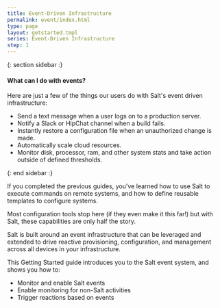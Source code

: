 ```yaml
---
title: Event-Driven Infrastructure
permalink: event/index.html
type: page
layout: getstarted.tmpl
series: Event-Driven Infrastructure
step: 1
---
```


{: section sidebar :}

#### What can I do with events?

Here are just a few of the things our users do with Salt's event driven infrastructure:

- Send a text message when a user logs on to a production server.
- Notify a Slack or HipChat channel when a build fails.
- Instantly restore a configuration file when an unauthorized change is made.
- Automatically scale cloud resources.
- Monitor disk, processor, ram, and other system stats and take action outside of defined thresholds.

{: end sidebar :}

If you completed the previous guides, you've learned how to use Salt to execute commands on
remote systems, and how to define reusable templates to configure systems.

Most configuration tools stop here (if they even make it this far!) but with Salt,
these capabilities are only half the story.

Salt is built around an event infrastructure that can be leveraged
and extended to drive reactive provisioning, configuration, and management across all
devices in your infrastructure.

This Getting Started guide introduces you to the Salt event system, and shows
you how to:

- Monitor and enable Salt events
- Enable monitoring for non-Salt activities
- Trigger reactions based on events

